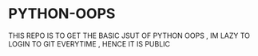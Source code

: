# PYTHON-OOPS
THIS REPO IS TO GET THE BASIC JSUT OF PYTHON OOPS , IM LAZY TO LOGIN TO GIT EVERYTIME , HENCE IT IS PUBLIC
